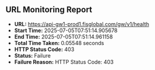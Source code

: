 ## URL Monitoring Report

- **URL:** https://api-gw1-prod1.fisglobal.com/gw/v1/health
- **Start Time:** 2025-07-05T07:51:14.905678
- **End Time:** 2025-07-05T07:51:14.961158
- **Total Time Taken:** 0.05548 seconds
- **HTTP Status Code:** 403
- **Status:** Failure
- **Failure Reason:** HTTP Status Code: 403
